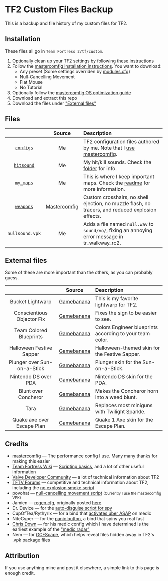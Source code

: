 TF2 Custom Files Backup
=======================

This is a backup and file history of my custom files for TF2.

## Installation

These files all go in `Team Fortress 2/tf/custom`.

1. Optionally clean up your TF2 settings by following [these instructions][mastercomfig-clean]
2. Follow the [mastercomfig installation instructions][mastercomfig]. You want to download:
    * Any preset (Some settings overriden by [modules.cfg](/configs/cfg/overrides/modules.cfg))
    * Null-Cancelling Movement
    * Flat Mouse
    * No Tutorial
3. Optionally follow the [mastercomfig OS optimization guide][mastercomfig-optimization]
4. Download and extract this repo
5. Download the files under ["External files"](#external-files)

## Files

|                                   | Source                               | Description
| :-:                               | :-:                                  | :-
| [`configs`](/config/cfg/)         | Me                                   | TF2 configuration files authored by me. Note that I [use mastercomfig][mastercomfig-customization].
| [`hitsound`](/hitsound/sound/ui/) | Me                                   | My hit/kill sounds. Check the [folder](/hitsound/sound/ui/) for info.
| [`my_maps`](/my_maps/maps/)       | Me                                   | This is where I keep important maps. Check the [readme](/my_maps/maps) for more information.
| [`weapons`](/weapons/)            | [Mastercomfig][credits-mastercomfig] | Custom crosshairs, no shell ejection, no muzzle flash, no tracers, and reduced explosion effects.
| `nullsound.vpk`                   | Me                                   | Adds a file named `null.wav` to `sound/vo/`, fixing an annoying error message in tr_walkway_rc2.

## External files

Some of these are more important than the others, as you can probably guess.

|                              | Source                       | Description
| :-:                          | :-:                          | :-
| Bucket Lightwarp             | [Gamebanana][source-bucket]  | This is my favorite lightwarp for TF2.
| Conscientious Objector Fix   | [Gamebanana][source-sign]    | Fixes the sign to be easier to see.
| Team Colored Blueprints      | [Gamebanana][source-bp]      | Colors Engineer blueprints according to your team color.
| Halloween Festive Sapper     | [Gamebanana][source-sapper]  | Halloween-themed skin for the Festive Sapper.
| Plunger over Sun-on-a-Stick  | [Gamebanana][source-plunger] | Plunger skin for the Sun-on-a-Stick.
| Nintendo DS over PDA         | [Gamebanana][source-dspda]   | Nintendo DS skin for the PDA.
| Blunt over Concheror         | [Gamebanana][source-weed]    | Makes the Concheror horn into a weed blunt.
| Tara                         | [Gamebanana][source-tara]    | Replaces most miniguns with Twilight Sparkle.
| Quake axe over Escape Plan   | [Gamebanana][source-qaxe]    | Quake 1 Axe skin for the Escape Plan.

## Credits

* [mastercomfig][credits-mastercomfig]     — The performance config I use. Many many thanks for making this easier
* [Team Fortress Wiki][credits-tf2wiki]    — [Scripting basics][credits-tf2wiki-scripting], and a lot of other useful information
* [Valve Developer Community][credits-vdc] — a lot of technical information about TF2
* [TFTV Forums][credits-tftv]              — competitive and technical information about TF2, including the [no explosion smoke script][source-nosmoke]
* povohat                                  — [null-cancelling movement script][credits-nullcancel] <small>(Currently I use the mastercomfig VPK)</small>
* Jamien                                   — [regen.cfg](configs/cfg/regen.cfg), originally posted [here][credits-regen]
* Dr. Device                               — for the [auto-disguise script for spy][credits-autodisguise]
* CupOfTea/Rythyrix                        — for a bind that [activates uber ASAP][credits-instauber] on medic
* NiteCyper                                — for the [panic button][credits-panic], a bind that spins you real fast
* [Chris Down][credits-chrisdown]          — for his medic config which I have determined is the earliest example of the ["medic radar"][credits-chrisdown-radar]
* Nem                                      — for [GCFScape][credits-gcfscape], which helps reveal files hidden away in TF2's .vpk package files

## Attribution

If you use anything mine and post it elsewhere, a simple link to this page is enough credit.

[mastercomfig]:               https://docs.mastercomfig.com/latest/setup/install
[mastercomfig-clean]:         https://docs.mastercomfig.com/latest/setup/clean_up/
[mastercomfig-optimization]:  https://docs.mastercomfig.com/latest/os/
[mastercomfig-customization]: https://docs.mastercomfig.com/latest/customization/custom_configs/

[source-crosshairs]:          https://cfg.tf/tools/crosshairs/
[source-nosmoke]:             http://www.teamfortress.tv/25647/no-explosion-smoke-script
[source-bucket]:              https://gamebanana.com/mods/205374
[source-sign]:                https://gamebanana.com/mods/426147
[source-bp]:                  https://gamebanana.com/mods/434750
[source-sapper]:              https://gamebanana.com/mods/403966
[source-plunger]:             https://gamebanana.com/mods/317015
[source-dspda]:               https://gamebanana.com/mods/479185
[source-weed]:                https://gamebanana.com/mods/475545
[source-tara]:                https://gamebanana.com/mods/404105
[source-qaxe]:                https://gamebanana.com/mods/205029

[credits-tf2wiki]:            https://wiki.teamfortress.com/
[credits-tf2wiki-scripting]:  https://wiki.teamfortress.com/wiki/Scripting
[credits-vdc]:                https://developer.valvesoftware.com/
[credits-tftv]:               https://www.teamfortress.tv/forums
[credits-mastercomfig]:       https://mastercomfig.com
[credits-nullcancel]:         https://web.archive.org/web/20191124005113/http://ozfortress.com/showpost.php?p=624355
[credits-regen]:              https://web.archive.org/web/20130313024621/http://forums.tf2jump.com/index.php?topic=566.0
[credits-autodisguise]:       https://web.archive.org/web/20150404074844/http://tf2wiki.net/wiki/spy_scripts#Toggle_Auto_Disguise_on_attack
[credits-instauber]:          https://web.archive.org/web/20150321060517/http://tf2wiki.net/wiki/Medic_scripts#InstaUber
[credits-panic]:              https://web.archive.org/web/20150327135717/http://tf2wiki.net:80/wiki/Pyro_scripts#Pyro_Panic_Button
[credits-chrisdown]:          https://chrisdown.name/tf2/
[credits-chrisdown-radar]:    https://github.com/tf2configs/tf2configs/blob/master/medic#L42
[credits-gcfscape]:           https://nemstools.github.io/pages/GCFScape.html
[credits-gcfscape-dl]:        https://nemstools.github.io/pages/GCFScape-Download.html

